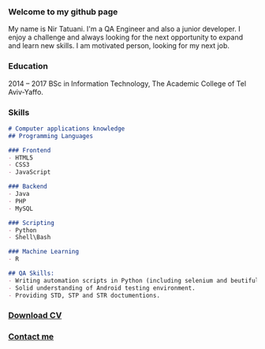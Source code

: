 ### Welcome to my github page

My name is Nir Tatuani. I'm a QA Engineer and also a junior developer.
I enjoy a challenge and always looking for the next opportunity to expand and learn new skills.
I am motivated person, looking for my next job.

### Education
2014 – 2017 BSc in Information Technology, The Academic College of Tel Aviv-Yaffo.

### Skills


```markdown
# Computer applications knowledge
## Programming Languages

### Frontend
- HTML5
- CSS3
- JavaScript

### Backend
- Java
- PHP
- MySQL

### Scripting
- Python
- Shell\Bash

### Machine Learning
- R

## QA Skills:
- Writing automation scripts in Python (including selenium and beutifulsoup), Shell.
- Solid understanding of Android testing environment.
- Providing STD, STP and STR doctumentions.
```


### [Download CV](https://drive.google.com/file/d/0B3UuZDiXTnA8OFdUNTVvbl9vdEk/view?usp=sharing)

### [Contact me](nir.tatu@gmail.com)

